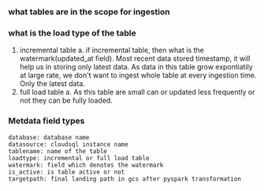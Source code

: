 ### what tables are in the scope for ingestion

### what is the load type of the table

1. incremental table
   a. if incremental table, then what is the watermark(updated_at field). Most recent data stored timestamp, it will help us in storing only latest data. As data in this table grow expontiatily at large rate, we don't want to ingest whole table at every ingestion time. Only the latest data.
2. full load table
   a. As this table are small can or updated less frequently or not they can be fully loaded.

### Metdata field types

```
database: database name
datasource: cloudsql instance name
tablename: name of the table
loadtype: incremental or full load table
watermark: field which denotes the watermark
is_active: is table active or not
targetpath: final landing path in gcs after pyspark transformation
```
